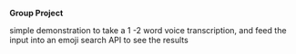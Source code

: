 **Group Project**

simple demonstration to take a 1 -2 word voice transcription, and feed the input into an emoji search API to see the results

